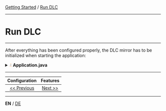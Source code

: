 [Getting Started](../index_en.md) / [Run DLC](run_application_en.md)

---

# Run DLC

---

After everything has been configured properly, the DLC mirror has to be initialized when starting the application:

<details>
<summary><img style="height: 12px" src="../../icons/java.svg"> <b>Application.java</b></summary>

```java
@SpringBootApplication
public class SampleApplication {

    static {
        Domain.initialize(new ReflectiveDomainMirrorFactory("sampleapp"));
    }

    public static void main(String[] args) {
        new SpringApplicationBuilder(ShopApplication.class).run(args);
    }
}
```
</details>

---

|         **Configuration**          |           **Features**            |
|:----------------------------------:|:---------------------------------:|
| [<< Previous](configuration_en.md) | [Next >>](features_en.md) |

---

**EN** / [DE](../../german/guides/configuration_de.md)